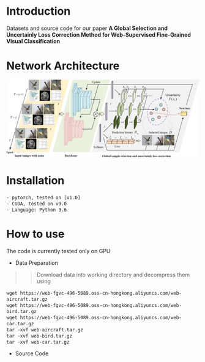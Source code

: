 # Introduction
Datasets and source code for our paper **A Global Selection and Uncertainly Loss Correction
Method for Web-Supervised Fine-Grained Visual Classification**<br>

# Network Architecture
![image](https://github.com/yyy11178/GSULC/blob/master/images/20200712155716.png)

# Installation
```
- pytorch, tested on [v1.0]
- CUDA, tested on v9.0
- Language: Python 3.6
```

# How to use
The code is currently tested only on GPU
* Data Preparation


>>Download data into working directory and decompress them using

```
wget https://web-fgvc-496-5089.oss-cn-hongkong.aliyuncs.com/web-aircraft.tar.gz
wget https://web-fgvc-496-5089.oss-cn-hongkong.aliyuncs.com/web-bird.tar.gz
wget https://web-fgvc-496-5089.oss-cn-hongkong.aliyuncs.com/web-car.tar.gz
tar -xvf web-aircraft.tar.gz
tar -xvf web-bird.tar.gz
tar -xvf web-car.tar.gz
```
* Source Code<br>
